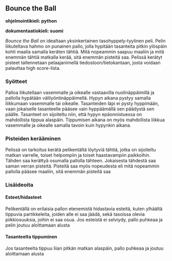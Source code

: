 ## Bounce the Ball
**ohjelmointikieli: python**
  
**dokumentaatiokieli: suomi**  
  
*Bounce the Ball* on idealtaan yksinkertainen tasohyppely-tyylinen peli. Pelin liikuteltava hahmo on punainen pallo, jolla hypitään tasanteita pitkin ylöspäin kohti maalia samalla keräten tähtiä. Mitä nopeammin saapuu maaliin ja mitä enemmän tähtiä matkalla kerää, sitä enemmän pisteitä saa. Pelissä kerätyt pisteet tallennetaan pelaajanimellä tiedostoon/tietokantaan, josta voidaan palauttaa high score-lista. 
  
### Syötteet  
  
Palloa liikutellaan vasemmalle ja oikealle vastaavilla nuolinäppäimillä ja pallolla hypätään välilyöntinäppäimellä. Hypyn aikana pystyy samalla liikkumaan vasemmalle tai oikealle. Tasanteiden läpi ei pysty hyppimään, vaan jokaiselle tasanteelle pääsee vain hyppäämällä sen päädystä sen päälle. Tasanteet on sijoiteltu niin, että hypyn epäonnistuessa on mahdollista tippua alaspäin. Tippumisen aikana on myös mahdollista liikkua vasemmalle ja oikealle samalla tavoin kuin hypynkin aikana.  
  
### Pisteiden kerääminen  
  
Pelissä on tarkoitus kerätä pelikentältä löytyviä tähtiä, jotka on sijoiteltu matkan varrelle, toiset helpompiin ja toiset haastavampiin paikkoihin. Tähden saa kerättyä osumalla pallolla tähteen. Jokaisesta tähdestä saa saman verran pisteitä. Pisteitä saa myös nopeudesta eli mitä nopeammin pallolla pääsee maaliin, sitä enemmän pisteitä saa

### Lisäideoita  
  
#### Esteet/hidasteet  
  
Pelikentällä on erilaisia pallon etenemistä hidastavia esteitä, kuten ylhäältä tippuvia partikkeleita, joiden alle ei saa jäädä, sekä tasoissa olevia piikkiosuuksia, joihin ei saa osua. Jos esteistä ei selviydy, pallo puhkeaa ja pelin joutuu aloittamaan alusta  
  
#### Tasanteelta tippuminen  
  
Jos tasanteelta tippuu liian pitkän matkan alaspäin, pallo puhkeaa ja joutuu aloittamaan alusta  

